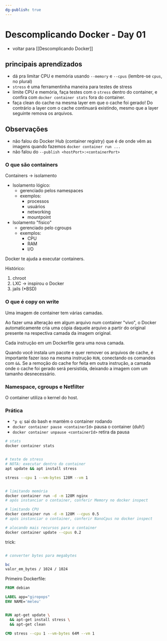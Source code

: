 ```yaml
---
dg-publish: true
---
```

# Descomplicando Docker - Day 01

- voltar para [[Descomplicando Docker]]


## principais aprendizados

- dá pra limitar CPU e memória usando `--memory` e `--cpus` (lembre-se `cpus`, no plural)
- `stress` é uma ferramentinha maneira para testes de stress
- limite CPU e memória, faça testes com o `stress` dentro do container, e confira com `docker container stats` fora do container.
- faça clean do cache na mesma layer em que o cache foi gerado! Do contrário a layer com o cache continuará existindo, mesmo que a layer seguinte remova os arquivos.



## Observações

- não falou do Docker Hub (container registry) que é de onde vêm as imagens quando fazemos `docker container run ...`
- não falou do `--publish <hostPort>:<containerPort>`


### O que são containers

Containers -> isolamento

- Isolamento lógico:
    - gerenciado pelos namespaces
    - exemplos:
        - processos
        - usuários
        - networking
        - mountpoint
- Isolamento "físico"
    - gerenciado pelo cgroups
    - exemplos:
        - CPU
        - RAM
        - I/O

Docker te ajuda a executar containers.

Histórico:

1. chroot
2. LXC -> inspirou o Docker
3. jails (\*BSD)


### O que é copy on write

Uma imagem de container tem várias camadas.

Ao fazer uma alteração em algum arquivo num container "vivo", o Docker automaticamente cria uma cópia daquele arquivo a partir do original presente na respectiva camada da imagem original.

Cada instrução em um Dockerfile gera uma nova camada.

Quando você instala um pacote e quer remover os arquivos de cache, é importante fazer isso na mesma instrução `RUN`, conectando os comandos com `&&`. Se a remoção do cache for feita em outra instrução, a camada onde o cache foi gerado será persistida, deixando a imagem com um tamanho desnecessário.


### Namespace, cgroups e Netfilter

O container utiliza o kernel do host.


### Prática

- `^p q`:  sai do bash e mantém o container rodando
- `docker container pause <containerId>` pausa o container (duh!)
- `docker container unpause <containerId>` retira da pausa

```bash
# stats
docker container stats


# teste de stress
# NOTA: executar dentro do container
apt update && apt install stress

stress --cpu 1 --vm-bytes 128M --vm 1


# limitando memória
docker container run -d -m 128M nginx
# após instanciar o container, conferir Memory no docker inspect

# limitando CPU
docker container run -d -m 128M --cpus 0.5
# após instanciar o container, conferir NanoCpus no docker inspect

# alocando mais recursos para o container
docker container update --cpus 0.2

```


trick:
```bash

# converter bytes para megabytes

bc
valor_em_bytes / 1024 / 1024


```

Primeiro Dockerfile:

```Dockerfile
FROM debian

LABEL app="giropops"
ENV NAME='meleu'


RUN apt-get update \
  && apt-get install stress \
  && apt-get clean

CMD stress --cpu 1 --vm-bytes 64M --vm 1
```

